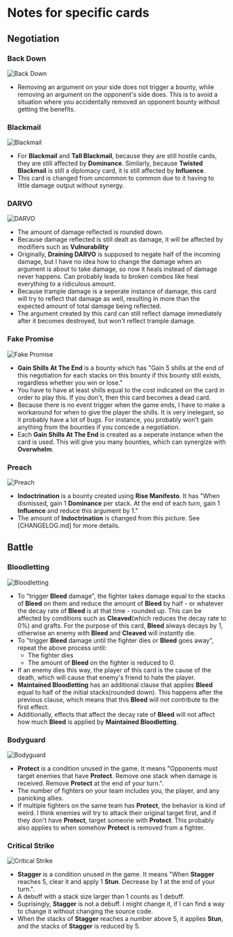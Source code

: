 # Notes for specific cards

## Negotiation

### **Back Down**

![Back Down](Gallery/back_down.jpg)

* Removing an argument on your side does not trigger a bounty, while removing an argument on the opponent's side does. This is to avoid a situation where you accidentally removed an opponent bounty without getting the benefits.

### **Blackmail**

![Blackmail](Gallery/blackmail.jpg)

* For **Blackmail** and **Tall Blackmail**, because they are still hostile cards, they are still affected by **Dominance**. Similarly, because **Twisted Blackmail** is still a diplomacy card, it is still affected by **Influence**.
* This card is changed from uncommon to common due to it having to little damage output without synergy.

### **DARVO**

![DARVO](Gallery/darvo.jpg)

* The amount of damage reflected is rounded down.
* Because damage reflected is still dealt as damage, it will be affected by modifiers such as **Vulnurability**
* Originally, **Draining DARVO** is supposed to negate half of the incoming damage, but I have no idea how to change the damage when an argument is about to take damage, so now it heals instead of damage never happens. Can probably leads to broken combos like heal everything to a ridiculous amount.
* Because trample damage is a seperate instance of damage, this card will try to reflect that damage as well, resulting in more than the expected amount of total damage being reflected.
* The argument created by this card can still reflect damage immediately after it becomes destroyed, but won't reflect trample damage.

### **Fake Promise**

![Fake Promise](Gallery/fake_promise.jpg)

* **Gain Shills At The End** is a bounty which has "Gain 5 shills at the end of this negotiation for each stacks on this bounty if this bounty still exists, regardless whether you win or lose."
* You have to have at least shills equal to the cost indicated on the card in order to play this. If you don't, then this card becomes a dead card.
* Because there is no event trigger when the game ends, I have to make a workaround for when to give the player the shills. It is very inelegant, so it probably have a lot of bugs. For instance, you probably won't gain anything from the bounties if you concede a negotiation.
* Each **Gain Shills At The End** is created as a seperate instance when the card is used. This will give you many bounties, which can synergize with **Overwhelm**.

### **Preach**

![Preach](Gallery/preach.jpg)

* **Indoctrination** is a bounty created using **Rise Manifesto**. It has "When dismissed, gain 1 **Dominance** per stack. At the end of each turn, gain 1 **Influence** and reduce this argument by 1."
* The amount of **Indoctrination** is changed from this picture. See [CHANGELOG.md] for more details.

## Battle

### **Bloodletting**

![Bloodletting](Gallery/bloodletting.jpg)

* To "trigger **Bleed** damage", the fighter takes damage equal to the stacks of **Bleed** on them and reduce the amount of **Bleed** by half - or whatever the decay rate of **Bleed** is at that time - rounded up. This can be affected by conditions such as **Cleaved**(which reduces the decay rate to 0%) and grafts. For the purpose of this card, **Bleed** always decays by 1, otherwise an enemy with **Bleed** and **Cleaved** will instantly die.
* To "trigger **Bleed** damage until the fighter dies or **Bleed** goes away", repeat the above process until:
  * The fighter dies
  * The amount of **Bleed** on the fighter is reduced to 0.
* If an enemy dies this way, the player of this card is the cause of the death, which will cause that enemy's friend to hate the player.
* **Maintained Bloodletting** has an additional clause that applies **Bleed** equal to half of the initial stacks(rounded down). This happens after the previous clause, which means that this **Bleed** will not contribute to the first effect.
* Additionally, effects that affect the decay rate of **Bleed** will not affect how much **Bleed** is applied by **Maintained Bloodletting**.

### **Bodyguard**

![Bodyguard](Gallery/bodyguard.jpg)

* **Protect** is a condition unused in the game. It means "Opponents must target enemies that have **Protect**. Remove one stack when damage is received. Remove **Protect** at the end of your turn.".
* The number of fighters on your team includes you, the player, and any panicking allies.
* If multiple fighters on the same team has **Protect**, the behavior is kind of weird. I think enemies will try to attack their original target first, and if they don't have **Protect**, target someone with **Protect**. This probably also applies to when somehow **Protect** is removed from a fighter.

### **Critical Strike**

![Critical Strike](Gallery/critical_strike.jpg)

* **Stagger** is a condition unused in the game. It means "When **Stagger** reaches 5, clear it and apply 1 **Stun**. Decrease by 1 at the end of your turn.".
* A debuff with a stack size larger than 1 counts as 1 debuff.
* Suprisingly, **Stagger** is not a debuff. I might change it, if I can find a way to change it without changing the source code.
* When the stacks of **Stagger** reaches a number above 5, it applies **Stun**, and the stacks of **Stagger** is reduced by 5.
